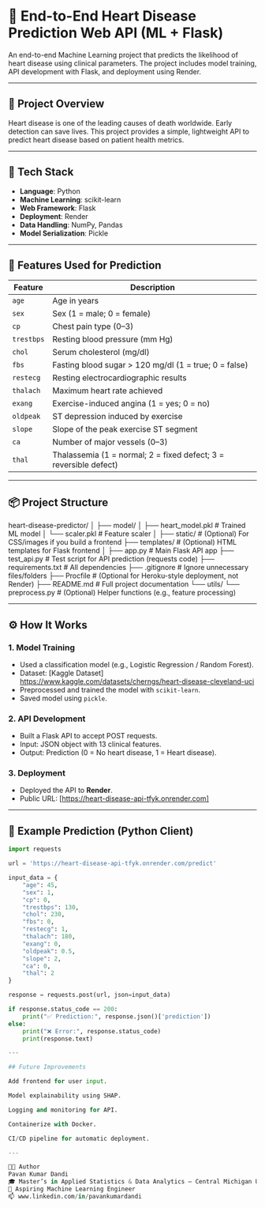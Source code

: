 # 💓 End-to-End Heart Disease Prediction Web API (ML + Flask)

An end-to-end Machine Learning project that predicts the likelihood of heart disease using clinical parameters. The project includes model training, API development with Flask, and deployment using Render.

---

## 📌 Project Overview

Heart disease is one of the leading causes of death worldwide. Early detection can save lives. This project provides a simple, lightweight API to predict heart disease based on patient health metrics.

---

## 🚀 Tech Stack

- **Language**: Python
- **Machine Learning**: scikit-learn
- **Web Framework**: Flask
- **Deployment**: Render
- **Data Handling**: NumPy, Pandas
- **Model Serialization**: Pickle

---

## 🧠 Features Used for Prediction

| Feature       | Description                          |
|---------------|--------------------------------------|
| `age`         | Age in years                         |
| `sex`         | Sex (1 = male; 0 = female)           |
| `cp`          | Chest pain type (0–3)                |
| `trestbps`    | Resting blood pressure (mm Hg)       |
| `chol`        | Serum cholesterol (mg/dl)            |
| `fbs`         | Fasting blood sugar > 120 mg/dl (1 = true; 0 = false) |
| `restecg`     | Resting electrocardiographic results |
| `thalach`     | Maximum heart rate achieved          |
| `exang`       | Exercise-induced angina (1 = yes; 0 = no) |
| `oldpeak`     | ST depression induced by exercise    |
| `slope`       | Slope of the peak exercise ST segment |
| `ca`          | Number of major vessels (0–3)        |
| `thal`        | Thalassemia (1 = normal; 2 = fixed defect; 3 = reversible defect) |

---

## 📦 Project Structure

heart-disease-predictor/
│
├── model/
│   ├── heart_model.pkl          # Trained ML model
│   └── scaler.pkl               # Feature scaler
│
├── static/                      # (Optional) For CSS/images if you build a frontend
├── templates/                   # (Optional) HTML templates for Flask frontend
│
├── app.py                       # Main Flask API app
├── test_api.py                  # Test script for API prediction (requests code)
├── requirements.txt             # All dependencies
├── .gitignore                   # Ignore unnecessary files/folders
├── Procfile                     # (Optional for Heroku-style deployment, not Render)
├── README.md                    # Full project documentation
└── utils/
    └── preprocess.py            # (Optional) Helper functions (e.g., feature processing)



---

## ⚙️ How It Works

### 1. Model Training
- Used a classification model (e.g., Logistic Regression / Random Forest).
- Dataset: [Kaggle Dataset] https://www.kaggle.com/datasets/cherngs/heart-disease-cleveland-uci
- Preprocessed and trained the model with `scikit-learn`.
- Saved model using `pickle`.

### 2. API Development
- Built a Flask API to accept POST requests.
- Input: JSON object with 13 clinical features.
- Output: Prediction (0 = No heart disease, 1 = Heart disease).

### 3. Deployment
- Deployed the API to **Render**.
- Public URL: [https://heart-disease-api-tfyk.onrender.com]

---

## 🔎 Example Prediction (Python Client)

```python
import requests

url = 'https://heart-disease-api-tfyk.onrender.com/predict'

input_data = {
    "age": 45,
    "sex": 1,
    "cp": 0,
    "trestbps": 130,
    "chol": 230,
    "fbs": 0,
    "restecg": 1,
    "thalach": 180,
    "exang": 0,
    "oldpeak": 0.5,
    "slope": 2,
    "ca": 0,
    "thal": 2
}

response = requests.post(url, json=input_data)

if response.status_code == 200:
    print("✅ Prediction:", response.json()['prediction'])
else:
    print("❌ Error:", response.status_code)
    print(response.text)

---

## Future Improvements

Add frontend for user input.

Model explainability using SHAP.

Logging and monitoring for API.

Containerize with Docker.

CI/CD pipeline for automatic deployment.

---

👨‍💻 Author
Pavan Kumar Dandi
🎓 Master’s in Applied Statistics & Data Analytics – Central Michigan University
🎯 Aspiring Machine Learning Engineer
📫 www.linkedin.com/in/pavankumardandi
